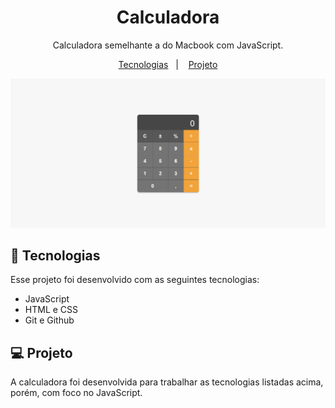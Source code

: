<h1 align="center"> Calculadora </h1>

<p align="center">
Calculadora semelhante a do Macbook com JavaScript.
</p>

<p align="center">
  <a href="#-tecnologias">Tecnologias</a>&nbsp;&nbsp;&nbsp;|&nbsp;&nbsp;&nbsp;
  <a href="#-projeto">Projeto</a>

  <p align="center">
  <img alt="calculadora" src=./assets/readme-calc.jpg></p>

  ## 🚀 Tecnologias

Esse projeto foi desenvolvido com as seguintes tecnologias:

- JavaScript
- HTML e CSS
- Git e Github

## 💻 Projeto

A calculadora foi desenvolvida para trabalhar as tecnologias listadas acima, porém, com foco no JavaScript.

